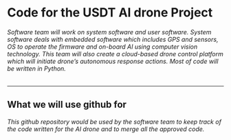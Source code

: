 # Code for the USDT AI drone Project
###### Software team will work on system software and user software. System software deals with embedded software which includes GPS and  sensors, OS to operate the firmware and on-board AI using computer vision technology. This team will also create a cloud-based drone control platform which will initiate drone’s autonomous response actions. Most of code will be written in Python.
---
## What we will use github for
###### This github repository would be used by the software team to keep track of the code written for the AI drone and to merge all the approved code. 
